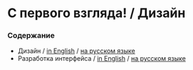 # С первого взгляда! / Дизайн

### Содержание

- Дизайн / [in English](./docs/en/01-design.md) / [на русском языке](./docs/ru/01-design.md)
- Разработка интерфейса / [in English](./docs/en/02-interface.md) / [на русском языке](./docs/ru/02-interface.md)
